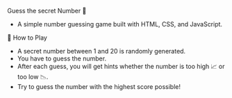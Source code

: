 Guess the secret Number 🎯
- A simple number guessing game built with HTML, CSS, and JavaScript. 
  

🚀 How to Play
- A secret number between 1 and 20 is randomly generated.
- You have to guess the number.
- After each guess, you will get hints whether the number is too high 📈 or too low 📉.
- Try to guess the number with the highest score possible!
